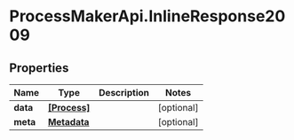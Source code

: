 # ProcessMakerApi.InlineResponse2009

## Properties

Name | Type | Description | Notes
------------ | ------------- | ------------- | -------------
**data** | [**[Process]**](Process.md) |  | [optional] 
**meta** | [**Metadata**](Metadata.md) |  | [optional] 


